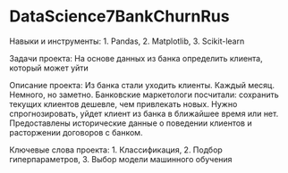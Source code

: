 # DataScience7BankChurnRus

Навыки и инструменты:  1. Pandas, 2. Matplotlib, 3. Scikit-learn

Задачи проекта: На основе данных из банка определить клиента, который может уйти

Описание проекта: Из банка стали уходить клиенты. Каждый месяц. Немного, но заметно. Банковские маркетологи посчитали: сохранить текущих клиентов дешевле, чем привлекать новых. Нужно спрогнозировать, уйдет клиент из банка в ближайшее время или нет. Предоставлены исторические данные о поведении клиентов и расторжении договоров с банком.

Ключевые слова проекта: 1. Классификация, 2. Подбор гиперпараметров, 3. Выбор модели машинного обучения
